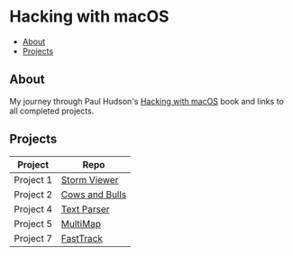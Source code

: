 # Hacking with macOS

- [About](#about)
- [Projects](#projects)

## About

My journey through Paul Hudson's [Hacking with macOS][hacking-with-macos] book and links to all completed projects.

[hacking-with-macos]: https://www.hackingwithswift.com/store/hacking-with-macos

## Projects

| Project                     | Repo                                             |
|-----------------------------|--------------------------------------------------|
| Project 1                   | [Storm Viewer][project-1]                        |
| Project 2                   | [Cows and Bulls][project-2]                      |
| Project 4                   | [Text Parser][project-4]                         |
| Project 5                   | [MultiMap][project-5]                            |
| Project 7                   | [FastTrack][project-7]                           |



[project-1]: https://github.com/neurothrone/storm-viewer
[project-2]: https://github.com/neurothrone/cows-and-bulls
[project-4]: https://github.com/neurothrone/text-parser
[project-5]: https://github.com/neurothrone/multi-map
[project-7]: https://github.com/neurothrone/hwm-fast-track

